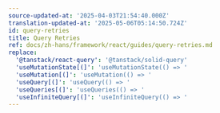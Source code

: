 ```yaml
---
source-updated-at: '2025-04-03T21:54:40.000Z'
translation-updated-at: '2025-05-06T05:14:50.724Z'
id: query-retries
title: Query Retries
ref: docs/zh-hans/framework/react/guides/query-retries.md
replace:
  '@tanstack/react-query': '@tanstack/solid-query'
  'useMutationState[(]': 'useMutationState(() => '
  'useMutation[(]': 'useMutation(() => '
  'useQuery[(]': 'useQuery(() => '
  'useQueries[(]': 'useQueries(() => '
  'useInfiniteQuery[(]': 'useInfiniteQuery(() => '
---
```


